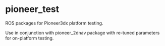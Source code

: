 # pioneer_test
ROS packages for Pioneer3dx platform testing.

Use in conjunction with pioneer_2dnav package with re-tuned parameters for on-platform testing.
